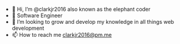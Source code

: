 - 👋 Hi, I’m @clarkjr2016 also known as the elephant coder
- 👀 Software Engineer
- 💞️ I’m looking to grow and develop my knowledge in all things web development
- 📫 How to reach me clarkjr2016@pm.me

<!---
clarkjr2016/clarkjr2016 is a ✨ special ✨ repository because its `README.md` (this file) appears on your GitHub profile.
You can click the Preview link to take a look at your changes.
--->
